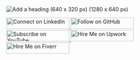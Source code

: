 ![Add a heading (640 x 320 px) (1280 x 640 px)](https://github.com/user-attachments/assets/67b95de7-3ea1-4111-b174-6adcc789143f)

<div>
    <a href="https://www.linkedin.com/in/zahidalicodes/" target="_blank" >
        <img src="https://img.shields.io/badge/Connect%20on%20LinkedIn-%230965C1?style=for-the-badge&logo=linkedin&logoColor=%23ffffff" alt="Connect on LinkedIn"  height="30px" width="166px"/>
    </a>
    <a href="https://github.com/ZahidAliCodes" target="_blank">
        <img src="https://img.shields.io/badge/Follow%20on%20GitHub-%23ffffff?style=for-the-badge&logo=github&logoColor=%23000000" alt="Follow on GitHub"  height="30px" width="166px"/>
    </a>
    <a href="https://www.youtube.com/@zahidalicoder" target="_blank">
        <img src="https://img.shields.io/badge/Subscribe%20on%20YouTube-%23FF0000?style=for-the-badge&logo=youtube&logoColor=%23ffffff" alt="Subscribe on YouTube"  height="30px" width="166px"/>
    </a>
    <a href="https://www.upwork.com/freelancers/~01541c5010e2d55f41" target="_blank">
        <img src="https://img.shields.io/badge/Hire%20Me%20on%20Upwork-%23108A00?style=for-the-badge&logo=upwork&logoColor=%23ffffff" alt="Hire Me on Upwork"  height="30px" width="166px"/>
    </a>
    <a href="https://www.fiverr.com/zahidalizahi898" target="_blank">
        <img src="https://img.shields.io/badge/Hire%20Me%20on%20Fiverr-%231DBF73?style=for-the-badge&logo=fiverr&logoColor=%23ffffff" alt="Hire Me on Fiverr"  height="30px" width="166px"/>
    </a>
</div>
